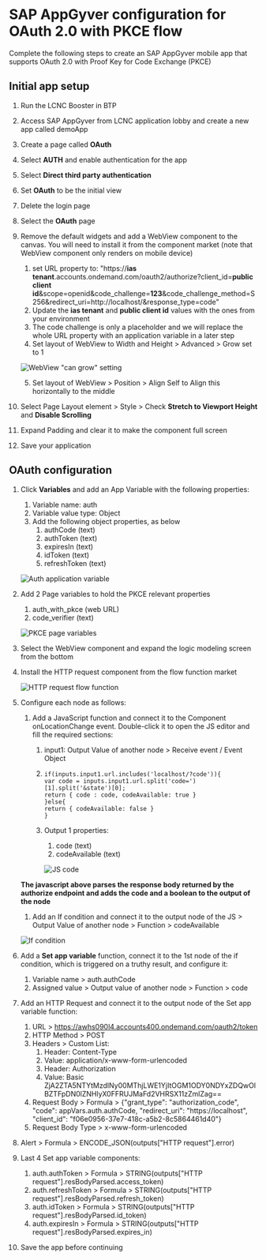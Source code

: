 # SAP AppGyver configuration for OAuth 2.0 with PKCE flow

  Complete the following steps to create an SAP AppGyver mobile app that supports OAuth 2.0 with Proof Key for Code Exchange (PKCE)

## Initial app setup

  1. Run the LCNC Booster in BTP
  2. Access SAP AppGyver from LCNC application lobby and create a new app called demoApp
  3. Create a page called **OAuth**
  4. Select **AUTH** and enable authentication for the app
  5. Select **Direct third party authentication**
  6. Set **OAuth** to be the initial view
  7. Delete the login page
  8. Select the **OAuth** page
  9. Remove the default widgets and add a WebView component to the canvas. You will need to install it from the component market (note that WebView component only renders on mobile device)
     1. set URL property to: "https://**ias tenant**.accounts.ondemand.com/oauth2/authorize?client_id=**public client id**&scope=openid&code_challenge=**123**&code_challenge_method=S256&redirect_uri=http://localhost/&response_type=code"
     2. Update the **ias tenant** and **public client id** values with the ones from your environment
     3. The code challenge is only a placeholder and we will replace the whole URL property with an application variable in a later step
     4. Set layout of WebView to Width and Height > Advanced > Grow set to 1

       ![WebView "can grow" setting](./images/1-can-grow.png)

     5. Set layout of WebView > Position > Align Self to Align this horizontally to the middle
  10. Select Page Layout element > Style > Check **Stretch to Viewport Height** and **Disable Scrolling**
  11. Expand Padding and clear it to make the component full screen
  12. Save your application

## OAuth configuration

  1. Click **Variables** and add an App Variable with the following properties:
     1.  Variable name: auth
     2.  Variable value type: Object
     3.  Add the following object properties, as below
         1.  authCode (text)
         2.  authToken (text)
         3.  expiresIn (text)
         4.  idToken (text)
         5.  refreshToken (text)

       ![Auth application variable](./images/2-auth-object.png)
        
  2.  Add 2 Page variables to hold the PKCE relevant properties
      1.  auth_with_pkce (web URL)
      2.  code_verifier (text)

       ![PKCE page variables](images/6-page-vars.png)

  3.  Select the WebView component and expand the logic modeling screen from the bottom
  4.  Install the HTTP request component from the flow function market

       ![HTTP request flow function](images/3-http-req.png)
 
  5.  Configure each node as follows:
      1.  Add a JavaScript function and connect it to the Component onLocationChange event. Double-click it to open the JS editor and fill the required sections:
          1.  input1: Output Value of another node > Receive event / Event Object
          2.  ```
              if(inputs.input1.url.includes('localhost/?code')){
              var code = inputs.input1.url.split('code=')[1].split('&state')[0];
              return { code : code, codeAvailable: true } 
              }else{
              return { codeAvailable: false } 
              }
              ```
          3. Output 1 properties:
             1. code (text)
             2. codeAvailable (text)

             ![JS code](images/4-js-code.png)

      **The javascript above parses the response body returned by the authorize endpoint and adds the code and a boolean to the output of the node**
      1.  Add an If condition and connect it to the output node of the JS > Output Value of another node > Function > codeAvailable

        ![If condition](images/5-if-condition.png)
  6.  Add a **Set app variable** function, connect it to the 1st node of the if condition, which is triggered on a truthy result, and configure it:
      1.  Variable name > auth.authCode
      2.  Assigned value > Output value of another node > Function > code

  7.  Add an HTTP Request and connect it to the output node of the Set app variable function:
      1.  URL > https://awhs090l4.accounts400.ondemand.com/oauth2/token
      2.  HTTP Method > POST
      3.  Headers > Custom List:
          1.  Header: Content-Type  
          2.  Value: application/x-www-form-urlencoded
          3.  Header: Authorization
          4.  Value: Basic ZjA2ZTA5NTYtMzdlNy00MThjLWE1YjItOGM1ODY0NDYxZDQwOlBZTFpDN0lZNHlyX0FFRUJMaFd2VHRSX11zZmlZag==
      4.  Request Body > Formula > {"grant_type": "authorization_code", "code": appVars.auth.authCode, "redirect_uri": "https://localhost", "client_id": "f06e0956-37e7-418c-a5b2-8c5864461d40"}
      5.  Request Body Type > x-www-form-urlencoded
  8.  Alert > Formula > ENCODE_JSON(outputs["HTTP request"].error)
  9.  Last 4 Set app variable components:
      1.  auth.authToken > Formula > STRING(outputs["HTTP request"].resBodyParsed.access_token)
      2.  auth.refreshToken > Formula > STRING(outputs["HTTP request"].resBodyParsed.refresh_token)
      3.  auth.idToken > Formula > STRING(outputs["HTTP request"].resBodyParsed.id_token)
      4.  auth.expiresIn > Formula > STRING(outputs["HTTP request"].resBodyParsed.expires_in)
  10. Save the app before continuing